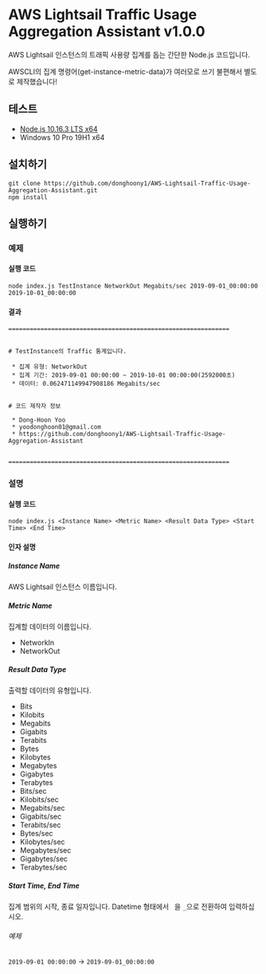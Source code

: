 # AWS Lightsail Traffic Usage Aggregation Assistant v1.0.0
AWS Lightsail 인스턴스의 트래픽 사용량 집계를 돕는 간단한 Node.js 코드입니다.

AWSCLI의 집계 명령어(get-instance-metric-data)가 여러모로 쓰기 불편해서 별도로 제작했습니다!

## 테스트
 * [Node.js 10.16.3 LTS x64](https://nodejs.org/dist/v10.16.3/node-v10.16.3-x64.msi)
 * Windows 10 Pro 19H1 x64

## 설치하기
```
git clone https://github.com/donghoony1/AWS-Lightsail-Traffic-Usage-Aggregation-Assistant.git
npm install
```

## 실행하기
### 예제
#### 실행 코드
```
node index.js TestInstance NetworkOut Megabits/sec 2019-09-01_00:00:00 2019-10-01_00:00:00
```
#### 결과
```
==============================================================


# TestInstance의 Traffic 통계입니다.

 * 집계 유형: NetworkOut
 * 집계 기간: 2019-09-01 00:00:00 ~ 2019-10-01 00:00:00(2592000초)
 * 데이터: 0.062471149947908186 Megabits/sec


# 코드 제작자 정보

 * Dong-Hoon Yoo
 * yoodonghoon01@gmail.com
 * https://github.com/donghoony1/AWS-Lightsail-Traffic-Usage-Aggregation-Assistant


==============================================================
```
### 설명
#### 실행 코드
```
node index.js <Instance Name> <Metric Name> <Result Data Type> <Start Time> <End Time>
```
#### 인자 설명
##### Instance Name
AWS Lightsail 인스턴스 이름입니다.
##### Metric Name
집계할 데이터의 이름입니다.
 * NetworkIn
 * NetworkOut
##### Result Data Type
출력할 데이터의 유형입니다.
 * Bits
 * Kilobits
 * Megabits
 * Gigabits
 * Terabits
 * Bytes
 * Kilobytes
 * Megabytes
 * Gigabytes
 * Terabytes
 * Bits/sec
 * Kilobits/sec
 * Megabits/sec
 * Gigabits/sec
 * Terabits/sec
 * Bytes/sec
 * Kilobytes/sec
 * Megabytes/sec
 * Gigabytes/sec
 * Terabytes/sec
##### Start Time, End Time
집계 범위의 시작, 종료 일자입니다. Datetime 형태에서 ``` ```을 ```_```으로 전환하여 입력하십시오.
###### 예제
```2019-09-01 00:00:00``` → ```2019-09-01_00:00:00```
